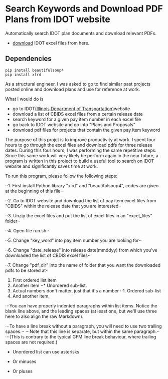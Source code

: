 # Search Keywords and Download PDF Plans from IDOT website

Automatically search IDOT plan documents and download relevant PDFs. 

- [download](http://www.idot.illinois.gov/home/resources/Archives/transportation-bulletin-archivese) IDOT excel files from here. 

## Dependencies
```
pip install beautifulsoup4
pip install xlrd
```

As a structural engineer, I was asked to go to find similar past projects posted online and download plans and use for reference at work. 

What I would do is

- go to IDOT[(Illinois Department of Transportation)](http://www.idot.illinois.gov/home/resources/Archives/transportation-bulletin-archives)website 
- download a list of CBIDS excel files from a certain release date
- search keyword for a given pay item number in each excel file
- go back to IDOT website and go into "Plans and Proposals"
- download pdf files for projects that contain the given pay item keyword

The purpose of this projct is to improve productivity at work. 
I spent four hours to go through the excel files and download pdfs for three release dates. During this four hours, I was performing the same repetitive steps. 
Since this same work will very likely be perform again in the near future, a program is written in this project to build a useful tool to search on IDOT website and significantly saves time at work.

To run this program, please follow the following steps:

⋅⋅1. First install Python library "xlrd" and "beautifulsoup4", codes are given at the beginning of this file⋅⋅

⋅⋅2. Go to IDOT website and download the list of pay item excel files from "CBIDS" within the release date that you are interested⋅⋅

⋅⋅3. Unzip the excel files and put the list of excel files in an "excel_files" folder⋅⋅

⋅⋅4. Open file run.sh⋅⋅

⋅⋅5. Change "key_word" into pay item number you are looking for⋅⋅

⋅⋅6. Change "date_release" into release date(mmddyy) from which you've downloaded the list of CBDIS excel files⋅⋅

⋅⋅7. Change "pdf_dir" into the name of folder that you want the downloaded pdfs to be stored at⋅⋅

1. First ordered list item
2. Another item
⋅⋅* Unordered sub-list. 
1. Actual numbers don't matter, just that it's a number
⋅⋅1. Ordered sub-list
4. And another item.

⋅⋅⋅You can have properly indented paragraphs within list items. Notice the blank line above, and the leading spaces (at least one, but we'll use three here to also align the raw Markdown).

⋅⋅⋅To have a line break without a paragraph, you will need to use two trailing spaces.⋅⋅
⋅⋅⋅Note that this line is separate, but within the same paragraph.⋅⋅
⋅⋅⋅(This is contrary to the typical GFM line break behaviour, where trailing spaces are not required.)

* Unordered list can use asterisks
- Or minuses
+ Or pluses

